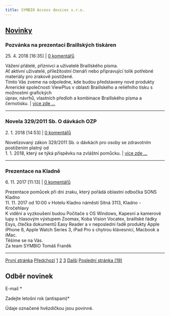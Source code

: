```yaml
---
title: SYMBIO Access devices s.r.o.
---
```

## [Novinky](index.php)

### Pozvánka na prezentaci Braillských tiskáren

25\. 4. 2018 \[16:35\] | [0 komentářů](komentare.php?typ2=0&id=70)

Vážení přátelé, příznivci a uživatelé Braillského písma.  
Ať aktivní uživatelé, příležitostní čtenáři nebo připravující tolik potřebné materiály pro zrakově postižené.  
Tímto Vás zveme na odpoledne, kde budou představeny nové produkty Americké společnosti ViewPlus v oblasti Braillského a reliéfního tisku s možnostmi grafických  
úprav, návrhů, vlastních předloh a kombinace Braillského písma a černotisku. | [více zde ...](news.php?id=70)

* * *

### Novela 329/2011 Sb. O dávkách OZP

2\. 1. 2018 \[14:53\] | [0 komentářů](komentare.php?typ2=0&id=69)

Novelizovaný zákon 329/2011 Sb. o dávkách pro osoby se zdravotním postižením platný od  
1\. 1. 2018, který se týká příspěvku na zvláštní pomůcku. | [více zde ...](news.php?id=69)

* * *

### Prezentace na Kladně

6\. 11. 2017 \[11:13\] | [0 komentářů](komentare.php?typ2=0&id=68)

Prezentace pomůcek při dni zraku, který pořádá oblastní odbočka SONS Kladno  
11\. 11. 2017 od 10:00 v Hotelu Kladno náměstí Sítná 3113, Kladno - Kročehlavy  
K vidění a vyzkoušení budou Počítače s OS Windows, Kapesní a kamerové lupy s hlasovým výstupem Zoomax, Koba Vision Vocatex, braillské řádky Esys, čtečka dokumentů Easy Reader a v neposlední řadě produkty Apple iPhone 8, Apple Watch Series 3, iPad Pro s chytrou klávesnicí, Macbook a iMac.  
Těšíme se na Vás.  
Za team SYMBIO Tomáš Franěk

* * *

  
  
[První stránka](index.php?page=1 "první stránka") [Předchozí](index.php?page=1 "předchozí stránka") [1](index.php?page=1) [2](index.php?page=2) [3](index.php?page=3) [Další](index.php?page=2 "další stránka") [Poslední stránka (19)](index.php?page=19 "Poslední stránka")  
  

## Odběr novinek

E-mail *

Zadejte letošní rok (antispam)*

  

Údaje označené hvězdičkou jsou povinné.